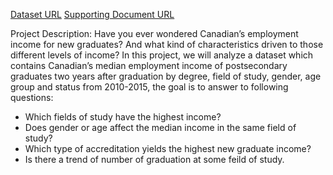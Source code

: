 [Dataset URL](https://open.canada.ca/data/en/dataset/47bf6ec6-079c-413a-a6eb-7de43401280b)
[Supporting Document URL](https://www150.statcan.gc.ca/t1/tbl1/en/tv.action?pid=3710012201)

Project Description:
Have you ever wondered Canadian’s employment income for new graduates? And what kind of characteristics driven to those different levels of income? In this project, we will analyze a dataset which contains Canadian’s median employment income of postsecondary graduates two years after graduation by degree, field of study, gender, age group and status from 2010-2015, the goal is to answer to following questions:

- Which fields of study have the highest income?
- Does gender or age affect the median income in the same field of study?
- Which type of accreditation yields the highest new graduate income?
- Is there a trend of number of graduation at some feild of study.
